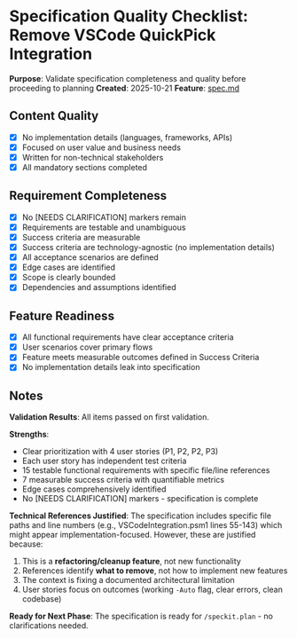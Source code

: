 # Specification Quality Checklist: Remove VSCode QuickPick Integration

**Purpose**: Validate specification completeness and quality before proceeding to planning
**Created**: 2025-10-21
**Feature**: [spec.md](../spec.md)

## Content Quality

- [x] No implementation details (languages, frameworks, APIs)
- [x] Focused on user value and business needs
- [x] Written for non-technical stakeholders
- [x] All mandatory sections completed

## Requirement Completeness

- [x] No [NEEDS CLARIFICATION] markers remain
- [x] Requirements are testable and unambiguous
- [x] Success criteria are measurable
- [x] Success criteria are technology-agnostic (no implementation details)
- [x] All acceptance scenarios are defined
- [x] Edge cases are identified
- [x] Scope is clearly bounded
- [x] Dependencies and assumptions identified

## Feature Readiness

- [x] All functional requirements have clear acceptance criteria
- [x] User scenarios cover primary flows
- [x] Feature meets measurable outcomes defined in Success Criteria
- [x] No implementation details leak into specification

## Notes

**Validation Results**: All items passed on first validation.

**Strengths**:
- Clear prioritization with 4 user stories (P1, P2, P2, P3)
- Each user story has independent test criteria
- 15 testable functional requirements with specific file/line references
- 7 measurable success criteria with quantifiable metrics
- Edge cases comprehensively identified
- No [NEEDS CLARIFICATION] markers - specification is complete

**Technical References Justified**:
The specification includes specific file paths and line numbers (e.g., VSCodeIntegration.psm1 lines 55-143) which might appear implementation-focused. However, these are justified because:
1. This is a **refactoring/cleanup feature**, not new functionality
2. References identify **what to remove**, not how to implement new features
3. The context is fixing a documented architectural limitation
4. User stories focus on outcomes (working `-Auto` flag, clear errors, clean codebase)

**Ready for Next Phase**: The specification is ready for `/speckit.plan` - no clarifications needed.
